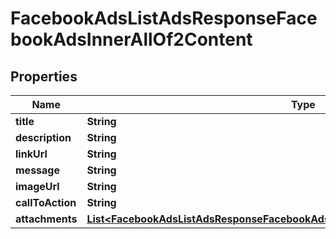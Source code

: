 

# FacebookAdsListAdsResponseFacebookAdsInnerAllOf2Content


## Properties

| Name | Type | Description | Notes |
|------------ | ------------- | ------------- | -------------|
|**title** | **String** |  |  [optional] |
|**description** | **String** |  |  [optional] |
|**linkUrl** | **String** |  |  [optional] |
|**message** | **String** |  |  [optional] |
|**imageUrl** | **String** |  |  [optional] |
|**callToAction** | **String** |  |  [optional] |
|**attachments** | [**List&lt;FacebookAdsListAdsResponseFacebookAdsInnerAllOf2ContentAttachmentsInner&gt;**](FacebookAdsListAdsResponseFacebookAdsInnerAllOf2ContentAttachmentsInner.md) |  |  [optional] |



